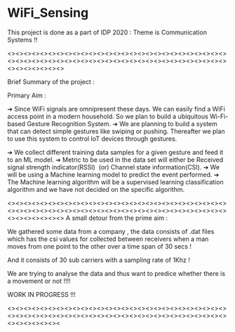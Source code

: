 # WiFi_Sensing

This project is done as a part of IDP 2020 : Theme is Communication Systems !!

<><><><><><><><><><><><><><><><><><><><><><><><><><><><><><><><><><><><><><><><><><><><><><><><><><><><><><><><><><><><><>

Brief Summary of the project : 

Primary Aim : 

➔ Since WiFi signals are omnipresent these days. We can easily find a WiFi access point in
a modern household. So we plan to build a ubiquitous Wi-Fi-based Gesture Recognition
System.
➔ We are planning to build a system that can detect simple gestures like swiping or
pushing. Thereafter we plan to use this system to control IoT devices through gestures.

➔ We collect different training data samples for a given gesture and feed it to an ML model.
➔ Metric to be used in the data set will either be
Received signal strength indicator(RSSI) ​ (or)​ Channel state information(CSI).
➔ We will be using a Machine learning model to predict the event performed.
➔ The Machine learning algorithm will be a supervised learning classification algorithm
and we have not decided on the specific algorithm.

<><><><><><><><><><><><><><><><><><><><><><><><><><><><><><><><><><><><><><><><><><><><><><><><><><><><><><><><><><><><><>
A small detour from the prime aim : 

We gathered some data from a company , the data consists of .dat files which has the csi values for collected between receivers
when a man moves from one point to the other over a time span of 30 secs !

And it consists of 30 sub carriers with a sampling rate of 1Khz !

We are trying to analyse the data and thus want to predice whether there is a movement or not  !!!!


WORK IN PROGRESS !!!

<><><><><><><><><><><><><><><><><><><><><><><><><><><><><><><><><><><><><><><><><><><><><><><><><><><><><><><><><><><><><



